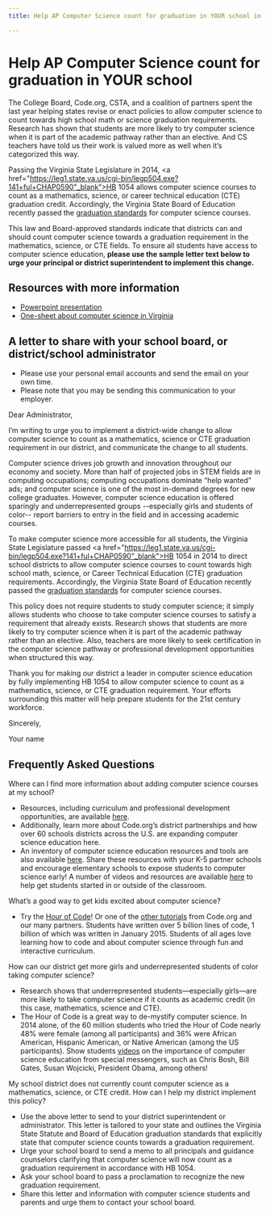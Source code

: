 ```yaml
---
title: Help AP Computer Science count for graduation in YOUR school in Virginia

---
```


# Help AP Computer Science count for graduation in YOUR school

The College Board, Code.org, CSTA, and a coalition of partners spent the last year helping states revise or enact policies to allow computer science to count towards high school math or science graduation requirements. Research has shown that students are more likely to try computer science when it is part of the academic pathway rather than an elective. And CS teachers have told us their work is valued more as well when it’s categorized this way. 

Passing the Virginia State Legislature in 2014, <a href="https://leg1.state.va.us/cgi-bin/legp504.exe?141+ful+CHAP0590"_blank">HB 1054</a> allows computer science courses to count as a mathematics, science, or career technical education (CTE) graduation credit. Accordingly, the Virginia State Board of Education recently passed the  <a href="http://www.doe.virginia.gov/boe/meetings/2015/01_jan/agenda_items/item_h.pdf">graduation standards</a> for computer science courses.   

This law and Board-approved standards indicate that districts can and should count computer science towards a graduation requirement in the mathematics, science, or CTE fields. To ensure all students have access to computer science education, **please use the sample letter text below to urge your principal or district superintendent to implement this change.**


## Resources with more information
* [Powerpoint presentation](/files/computer_science_advocacy.pptx)
* [One-sheet about computer science in Virginia ](/files/states/VA.pdf)



## A letter to share with your school board, or district/school administrator

* Please use your personal email accounts and send the email on your own time.
* Please note that you may be sending this communication to your employer.

Dear Administrator, 

I’m writing to urge you to implement a district-wide change to allow computer science to count as a mathematics, science or CTE graduation requirement in our district, and communicate the change to all students. 

Computer science drives job growth and innovation throughout our economy and society. More than half of projected jobs in STEM fields are in computing occupations; computing occupations dominate “help wanted” ads; and computer science is one of the most in-demand degrees for new college graduates. However, computer science education is offered sparingly and underrepresented groups --especially girls and students of color-- report barriers to entry in the field and in accessing academic courses.   


To make computer science more accessible for all students, the Virginia State Legislature passed <a href="https://leg1.state.va.us/cgi-bin/legp504.exe?141+ful+CHAP0590"_blank">HB 1054</a> in 2014 to direct school districts to allow computer science courses to count towards high school math, science, or Career Technical Education (CTE) graduation requirements. Accordingly, the Virginia State Board of Education recently passed the  <a href="http://www.doe.virginia.gov/boe/meetings/2015/01_jan/agenda_items/item_h.pdf">graduation standards</a> for computer science courses. 

This policy does not require students to study computer science; it simply allows students who choose to take computer science courses to satisfy a requirement that already exists. Research shows that students are more likely to try computer science when it is part of the academic pathway rather than an elective. Also, teachers are more likely to seek certification in the computer science pathway or professional development opportunities when structured this way. 

Thank you for making our district a leader in computer science education by fully implementing HB 1054 to allow computer science to count as a mathematics, science, or CTE graduation requirement. Your efforts surrounding this matter will help prepare students for the 21st century workforce.  


Sincerely, 

Your name



## Frequently Asked Questions

Where can I find more information about adding computer science courses at my school? 

+ Resources, including curriculum and professional development opportunities, are available [here](/educate/districts). 
+ Additionally, learn more about Code.org’s district partnerships and how over 60 schools districts across the U.S. are expanding computer science education here. 
+ An inventory of computer science education resources and tools are also available [here](/educate/3rdparty). 
Share these resources with your K-5 partner schools and encourage elementary schools to expose students to computer science early! A number of videos and resources are available [here](/educate/inspire) to help get students started in or outside of the classroom.

What’s a good way to get kids excited about computer science?

+ Try the [Hour of Code](http://hourofcode.com)! Or one of the [other tutorials](/learn/beyond) from Code.org and our many partners. Students have written over 5 billion lines of code, 1 billion of which was written in January 2015. Students of all ages love learning how to code and about computer science through fun and interactive curriculum.

How can our district get more girls and underrepresented students of color taking computer science?

+ Research shows that underrepresented students—especially girls—are more likely to take computer science if it counts as academic credit (in this case, mathematics, science and CTE).
+ The Hour of Code is a great way to de-mystify computer science. In 2014 alone, of the 60 million students who tried the Hour of Code nearly 48% were female (among all participants) and 36% were African American, Hispanic American, or Native American (among the US participants). 
Show students [videos](http://hourofcode.com/us/resources#videos) on the importance of computer science education from special messengers, such as Chris Bosh, Bill Gates, Susan Wojcicki, President Obama, among others! 


My school district does not currently count computer science as a mathematics, science, or CTE credit. How can I help my district implement this policy?  

+ Use the above letter to send to your district superintendent or administrator. This letter is tailored to your state and outlines the Virginia State Statute and Board of Education graduation standards that explicitly state that computer science counts towards a graduation requirement.  
+ Urge your school board to send a memo to all principals and guidance counselors clarifying that computer science will now count as a graduation requirement in accordance with HB 1054. 
+ Ask your school board to pass a proclamation to recognize the new graduation requirement. 
+ Share this letter and information with computer science students and parents and urge them to contact your school board. 
